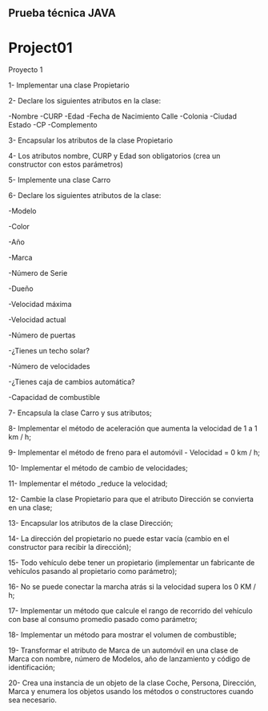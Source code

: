 ## Prueba técnica JAVA
# Project01

Proyecto 1

1- Implementar una clase Propietario

2- Declare los siguientes atributos en la clase:

-Nombre
-CURP 
-Edad
-Fecha de Nacimiento Calle
-Colonia
-Ciudad Estado 
-CP
-Complemento

3- Encapsular los atributos de la clase Propietario

4- Los atributos nombre, CURP y Edad son obligatorios (crea un constructor con estos parámetros)

5- Implemente una clase Carro

6- Declare los siguientes atributos de la clase:

-Modelo

-Color

-Año

-Marca

-Número de Serie

-Dueño

-Velocidad máxima

-Velocidad actual

-Número de puertas

-¿Tienes un techo solar?

-Número de velocidades

-¿Tienes caja de cambios automática?

-Capacidad de combustible

7- Encapsula la clase Carro y sus atributos;

8- Implementar el método de aceleración que aumenta la velocidad de 1 a 1 km / h; 

9- Implementar el método de freno para el automóvil - Velocidad = 0 km / h;

10- Implementar el método de cambio de velocidades;

11-	Implementar el método _reduce la velocidad;

12-	Cambie la clase Propietario para que el atributo Dirección se convierta en una clase; 

13-	Encapsular los atributos de la clase Dirección;

14- La dirección del propietario no puede estar vacía (cambio en el constructor para recibir la dirección);

15-	Todo vehículo debe tener un propietario (implementar un fabricante de vehículos pasando al propietario como parámetro);

16- No se puede conectar la marcha atrás si la velocidad supera los 0 KM / h;

17- Implementar un método que calcule el rango de recorrido del vehículo con base al consumo promedio pasado como parámetro;

18-	Implementar un método para mostrar el volumen de combustible;

19- Transformar el atributo de Marca de un automóvil en una clase de Marca con nombre, número de Modelos, año de lanzamiento y código de identificación;

20- Crea una instancia de un objeto de la clase Coche, Persona, Dirección, Marca y enumera los objetos usando los métodos o constructores cuando sea necesario.

